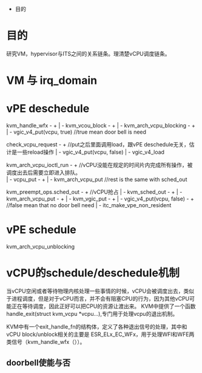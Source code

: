+ 目的


# 目的
研究VM，hypervisor与ITS之间的关系链条。理清楚vCPU调度链条。

# VM 与 irq_domain


# vPE deschedule

kvm_handle_wfx - +
                 | - kvm_vcou_block - +
                                      | - kvm_arch_vcpu_blocking - +
                                                                   | - vgic_v4_put(vcpu, true)  //true mean door bell is need

check_vcpu_request - + //put之后里面调用load，跟vPE deschedule无关，估计是一些reload操作
                     | - vgic_v4_put(vcpu, false)
                     | - vgic_v4_load
                     
                     
kvm_arch_vcpu_ioctl_run - + //vCPU没能在规定的时间片内完成所有操作，被调度出去后需要立即进入排队。                  
                          | - vcpu_put - +
                                         | - kvm_arch_vcpu_put   //rest is the same with sched_out

kvm_preempt_ops.sched_out - + //vCPU抢占
                            | - kvm_sched_out - +
                                                | - kvm_arch_vcpu_put - +
                                                                        | - kvm_vgic_put - +
                                                                                           | - vgic_v4_put(vcpu, false) - + //false mean that no door bell need
                                                                                                                          | - itc_make_vpe_non_resident


# vPE schedule

kvm_arch_vcpu_unblocking

# vCPU的schedule/deschedule机制
当vCPU空闲或者等待物理内核处理一些事情的时候，vCPU会被调度出去，类似于进程调度，但是对于vCPU而言，并不会有阻塞CPU的行为，因为其他vCPU可能正在等待调度，因此正好可以把CPU的资源让渡出来。
KVM中提供了一个函数 handle_exit(struct kvm_vcpu *vcpu...),专门用于处理vcpu的退出机制。

KVM中有一个exit_handle_fn的结构体，定义了各种退出信号的处理，其中和vCPU block/unblock相关的主要是 ESR_ELx_EC_WFx，用于处理WFI和WFE两类信号（kvm_handle_wfx（））。

## doorbell使能与否




